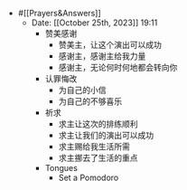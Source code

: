 - #[[Prayers&Answers]]
    - Date: [[October 25th, 2023]] 19:11
        - 赞美感谢
            - 赞美主，让这个演出可以成功
            - 感谢主，感谢主给我力量
            - 感谢主，无论何时何地都会转向你
        - 认罪悔改
            - 为自己的小信
            - 为自己的不够喜乐
        - 祈求
            - 求主让这次的排练顺利
            - 求主让我们的演出可以成功
            - 求主赐给我生活所需
            - 求主挪去了生活的重点
        - Tongues
            - Set a Pomodoro
